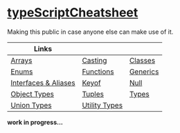 # [typeScriptCheatsheet](https://tscheatsheet.madr.io)

Making this public in case anyone else can make use of it.

| Links                                                                                  |                                                                        |                                                                    |
| -------------------------------------------------------------------------------------- | ---------------------------------------------------------------------- | ------------------------------------------------------------------ |
| [Arrays](https://tscheatsheet.madr.io/typescript/arrays)                               | [Casting](https://tscheatsheet.madr.io/typescript/casting)             | [Classes](https://tscheatsheet.madr.io/typescript/classes)         |
| [Enums](https://tscheatsheet.madr.io/typescript/enums)                                 | [Functions](https://tscheatsheet.madr.io/typescript/functions)         | [Generics](https://tscheatsheet.madr.io/typescript/generics)       |
| [Interfaces & Aliases](https://tscheatsheet.madr.io/typescript/interfaces_and_aliases) | [Keyof](https://tscheatsheet.madr.io/typescript/keyof)                 | [Null](https://tscheatsheet.madr.io/typescript/null_and_undefined) |
| [Object Types](https://tscheatsheet.madr.io/typescript/object_types)                   | [Tuples](https://tscheatsheet.madr.io/typescript/tuples)               | [Types](https://tscheatsheet.madr.io/typescript/types)             |
| [Union Types](https://tscheatsheet.madr.io/typescript/union_types)                     | [Utility Types](https://tscheatsheet.madr.io/typescript/utility_types) |

**work in progress...**
